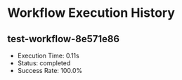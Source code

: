 # Workflow Execution History

## test-workflow-8e571e86
- Execution Time: 0.11s
- Status: completed
- Success Rate: 100.0%

